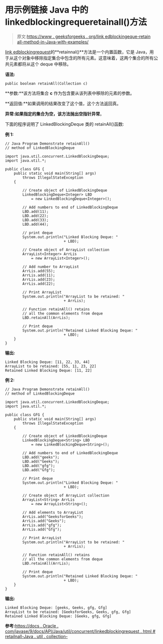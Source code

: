 # 用示例链接 Java 中的 linkedblockingrequeretainall()方法

> 原文:[https://www . geeksforgeeks . org/link edblockingeque-retain all-method-in-Java-with-examples/](https://www.geeksforgeeks.org/linkedblockingdeque-retainall-method-in-java-with-examples/)

[link edblockingrequest](https://www.geeksforgeeks.org/linkedblockingdeque-in-java-with-examples/)的**retainnal()**方法是一个内置函数，它是 Java，用于从这个对象中移除指定集合中包含的所有元素。这意味着，这两个集合的所有公共元素都将从这个 deque 中移除。

**语法:**

```
public boolean retainAll(Collection c)

```

**参数:**该方法将集合 **c** 作为包含要从该列表中移除的元素的参数。

**返回值:**如果调用的结果改变了这个值，这个方法返回真。

**异常:**如果指定的集合为空，该方法抛出**空指针异常**。

下面的程序说明了 LinkedBlockingDeque 类的 retainAll()函数:

**例 1:**

```
// Java Program Demonstrate retainAll()
// method of LinkedBlockingDeque

import java.util.concurrent.LinkedBlockingDeque;
import java.util.*;

public class GFG {
    public static void main(String[] args)
        throws IllegalStateException
    {

        // Create object of LinkedBlockingDeque
        LinkedBlockingDeque<Integer> LBD
            = new LinkedBlockingDeque<Integer>();

        // Add numbers to end of LinkedBlockingDeque
        LBD.add(11);
        LBD.add(22);
        LBD.add(33);
        LBD.add(44);

        // print deque
        System.out.println("Linked Blocking Deque: "
                           + LBD);

        // Create object of ArrayList collection
        ArrayList<Integer> ArrLis
            = new ArrayList<Integer>();

        // Add number to ArrayList
        ArrLis.add(55);
        ArrLis.add(11);
        ArrLis.add(23);
        ArrLis.add(22);

        // Print ArrayList
        System.out.println("ArrayList to be retained: "
                           + ArrLis);

        // Function retainAll() retains
        // all the common elements from deque
        LBD.retainAll(ArrLis);

        // Print deque
        System.out.println("Retained Linked Blocking Deque: "
                           + LBD);
    }
}
```

**输出:**

```
Linked Blocking Deque: [11, 22, 33, 44]
ArrayList to be retained: [55, 11, 23, 22]
Retained Linked Blocking Deque: [11, 22]

```

**例 2:**

```
// Java Program Demonstrate retainAll()
// method of LinkedBlockingDeque

import java.util.concurrent.LinkedBlockingDeque;
import java.util.*;

public class GFG {
    public static void main(String[] args)
        throws IllegalStateException
    {

        // Create object of LinkedBlockingDeque
        LinkedBlockingDeque<String> LBD
            = new LinkedBlockingDeque<String>();

        // Add numbers to end of LinkedBlockingDeque
        LBD.add("geeks");
        LBD.add("Geeks");
        LBD.add("gfg");
        LBD.add("Gfg");

        // Print deque
        System.out.println("Linked Blocking Deque: "
                           + LBD);

        // Create object of ArrayList collection
        ArrayList<String> ArrLis
            = new ArrayList<String>();

        // Add elements to ArrayList
        ArrLis.add("GeeksforGeeks");
        ArrLis.add("Geeks");
        ArrLis.add("gfg");
        ArrLis.add("Gfg");

        // Print ArrayList
        System.out.println("ArrayList to be retained: "
                           + ArrLis);

        // Function retainAll() retains
        // all the common elements from deque
        LBD.retainAll(ArrLis);

        // Print deque
        System.out.println("Retained Linked Blocking Deque: "
                           + LBD);
    }
}
```

**输出:**

```
Linked Blocking Deque: [geeks, Geeks, gfg, Gfg]
ArrayList to be retained: [GeeksforGeeks, Geeks, gfg, Gfg]
Retained Linked Blocking Deque: [Geeks, gfg, Gfg]

```

**参考:**[https://docs . Oracle . com/javase/9/docs/API/Java/util/concurrent/linkedblockingrequest . html # retailnall-Java . util . collection-](https://docs.oracle.com/javase/9/docs/api/java/util/concurrent/LinkedBlockingDeque.html#retainAll-java.util.Collection-)